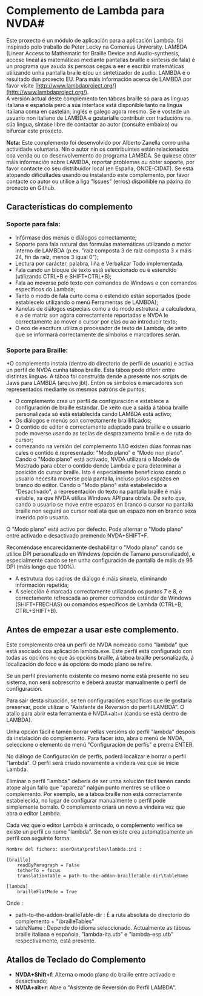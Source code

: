﻿# Complemento de Lambda para NVDA#

Este proxecto é un módulo de aplicación para a aplicación Lambda. foi inspirado polo traballo de Peter Lecky na Comenius University.
LAMBDA (Linear Access to Mathematic for Braille Device and Audio-synthesis, acceso lineal ás matemáticas mediante pantallas braille e síntesis de fala) é un programa que axuda ás persoas cegas a eer e escribir matemáticas utilizando unha pantalla braile e/ou un sintetizador de audio.
LAMBDA é o resultado dun proxecto EU. Para máis información acerca de LAMBDA por favor visite [http://www.lambdaproject.org/](http://www.lambdaproject.org/).  
A versión actual deste complemento ten táboas braille só para as linguas italiana e española pero a súa interface está dispoñible tanto na lingua italiana coma en castelán, inglés e galego agora mesmo.
Se é vostede un usuario non italiano de LAMBDA e gostaríalle contribuír con traducións na súa lingua, síntase libre de contactar ao autor (consulte embaixo) ou bifurcar este proxecto.

**Nota:** Este complemento foi desenvolvido por Alberto Zanella como unha actividade voluntaria. Nin o autor nin os contribuíntes están relacionados coa venda ou co desenvolvemento do programa LAMBDA. Se quixese obter máis información sobre LAMBDA, reportar problemas ou obter soporte, por favor contacte co seu distribuidor local (en España, ONCE-CIDAT). Se está atopando dificultades usando ou instalando este complemento, por favor contacte co autor ou utilice a liga "Issues" (erros) dispoñible na páxina do proxecto en Github.

## Características do complemento

### Soporte para fala:

* Infórmase dos menús e diálogos correctamente;
* Soporte para fala natural das fórmulas matemáticas utilizando o motor interno de LAMBDA (p.ex. "raíz composta 3 de raíz composta 3 x máis 24, fin da raíz, menos 3 igual 0");
* Lectura por carácter, palabra, liña e Verbalizar Todo implementada.
* Fala cando un bloque de texto está seleccionado ou é estendido  (utilizando CTRL+B e SHIFT+CTRL+B);
* Fala ao moverse polo texto con comandos de Windows e con comandos específicos do Lambda;
* Tanto o modo de fala curto coma o estendido están soportados (pode establecelo utilizando o menú Ferramentas de LAMBDA);
* Xanelas de diálogos especiais como a do modo estrutura, a calculadora, e a de matriz son agora correctamente reportadas e NVDA le correctamente ao mover o cursor por elas ou ao introducir texto;
* O eco de escritura utiliza o procesador de texto de Lambda, de xeito que se informará correctamente de símbolos e marcadores serán.

### Soporte para Braille:

*O complemento instala (dentro do directorio de perfil de usuario) e activa un perfil de NVDA cunha táboa braille. Esta táboa pode diferir entre distintas linguas. A táboa foi construída dende a presente nos scripts de Jaws para LAMBDA (arquivo jbt). Entón os símbolos e marcadores son representados mediante os mesmos patróns de puntos;
* O complemento crea un perfil de configuración e establece a configuración de braille estándar. De xeito que a saída á táboa braille personalizada só está establecida cando LAMBDA está activo;
* Os diálogos e menús son correctamente braillificados;
* O contido do editor é correctamente adaptado para braille e o usuario pode moverse usando as teclas de desprazamento braille e de ruta do cursor;
* comezando na versión del complemento 1.1.0 existen dúas formas nas cales o contido é representado: "Modo plano" e "Modo non plano". Cando o "Modo plano" está activado, NVDA utilizará o Modelo de Mostrado para obter o contido dende Lambda e para determinar a posición do cursor braille. Isto é especialmente beneficioso cando o usuario necesita moverse pola pantalla, incluso polos espazos en branco do editor. Cando o "Modo plano" está estabelecido a "Desactivado", a representación do texto na pantalla braille é máis estable, xa que NVDA utiliza Windows API para obtela. De xeito que, cando o usuario se move entre espazos en branco o cursor na pantalla braille non seguirá ao cursor real ata que un espazo non en branco sexa inxerido polo usuario. 

O "Modo plano" está activo por defecto. Pode alternar o "Modo plano" entre activado e desactivado premendo NVDA+SHIFT+F.

Recoméndase encarecidamente deshabilitar o "Modo plano" cando se utilice DPI personalizado en Windows (opción de Tamano personalizado), e especialmente cando se ten unha configuración de pantalla de máis de 96 DPI (máis longo que 100%).
* A estrutura dos cadros de diálogo é máis sinxela, eliminando información repetida;
* A selección é marcada correctamente utilizando os puntos 7 e 8, e correctamente refrescada ao premer comandos estándar de Windows (SHIFT+FRECHAS) ou comandos específicos de Lambda (CTRL+B, CTRL+SHIFT+B).

## Antes de empezar a usar este complemento.
Este complemento crea un perfil de NVDA nomeado como "lambda" que está asociado coa aplicación lambda.exe. Este perfil está configurado con todas as opcións no que ás opcións braille, á táboa braille personalizada, á localización do foco e ás opcións do modo plano se refire.


Se un perfil previamente existente co mesmo nome está presente no seu sistema, non será sobrescrito e deberá axustar manualmente o perfil de configuración.

Para saír desta situación, se ten configuracións espcíficas que lle gostaría preservar, pode utilizar o "Asistente de Reversión do perfil LAMBDA". O atallo para abrir esta ferramenta é NVDA+alt+r (cando se está dentro de LAMBDA).

Unha opción fácil é tamén borrar vellas versións do perfil "lambda" despois da instalación do complemento. Para facer isto, abra o menú de NVDA, seleccione o elemento de menú "Configuración de perfís" e prema ENTER.

No diálogo de Configuración de perfís, poderá localizar e borrar o perfil "lambda". O perfil será criado novamente a vindeira vez que se inicie Lambda.

Eliminar o perfil "lambda" debería de ser unha solución fácil tamén cando atope algún fallo que "apareza" nalgún punto mentres se utilice o complemento. Por exemplo, se a táboa braille non está correctamente estabelecida, no lugar de configurar manualmente o perfil pode simplemente borralo. O complemento criará un novo a vindeira vez que abra o editor Lambda.

Cada vez que o editor Lambda é arrincado, o complemento verifica se existe un perfil co nome "lambda". Se non existe crea automaticamente un perfil coa seguinte forma:

```
Nombre del fichero: userData\profiles\lambda.ini :

[braille]
	readByParagraph = False
	tetherTo = focus
	translationTable = path-to-the-addon-brailleTable-dir\tableName

[lambda]
	brailleFlatMode = True

 ```

Onde :
* path-to-the-addon-brailleTable-dir : É a ruta absoluta do directorio do complemento + "\brailleTables"
* tableName : Depende do idioma seleccionado. Actualmente as táboas braille italiana e española, "lambda-ita.utb" e "lambda-esp.utb" respectivamente, está presente.

## Atallos de Teclado do Complemento

* **NVDA+Shift+f**: Alterna o modo plano do braille entre activado e desactivado;
* **NVDA+alt+r**: Abre o "Asistente de Reversión do Perfil LAMBDA".



